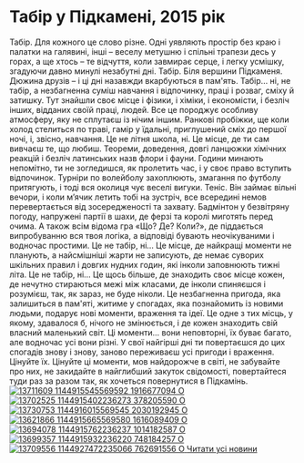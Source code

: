 
# Табір у Підкамені, 2015 рік
Табір. Для кожного це слово різне. Одні уявляють простір без краю і палатки на галявині, інші – веселу метушню і спільні трапези десь у горах, а ще хтось – те відчуття, коли завмирає серце, і легку усмішку, згадуючи давно минулі незабутні дні.
Табір. Біля вершини Підкаменя. Дюжина друзів – і ці дні назавжди вкарбуються в пам'ять. Табір… ні, не табір, а незбагненна суміш навчання і відпочинку, праці і розваг, сміху й затишку. Тут знайшли своє місце і фізики, і хіміки, і економісти, і безліч інших, відданих своїй праці, людей. Все це породжує особливу атмосферу, яку не сплутаєш із нічим іншим. Ранкові пробіжки, ще коли холод стелиться по траві, гамір у їдальні, приглушений сміх до першої ночі, і, звісно, навчання.
Це не літня школа, ні. Це місце, де ти сам вивчаєш те, що любиш. Теореми, доведення, довгі ланцюжки хімічних реакцій і безліч латинських назв флори і фауни. Години минають непомітно, ти не зогледишся, як пролетить час, і у своє право вступить відпочинок.
Турніри по волейболу захоплюють, змагання по футболу притягують, і тоді вся околиця чує веселі вигуки. Теніс. Він займає вільні вечори, і коли м’ячик летить тобі на зустріч, все всередині немов перевертається від зосередженості та захвату. Бадмінтон у безвітряну погоду, напружені партії в шахи, де ферзі та королі миготять перед очима. А також всім відома гра «Що? Де? Коли?», де піддається випробуванню вся твоя логіка, а відповіді бувають неочікуваними і водночас простими.
Це не табір, ні… Це місце, де найкращі моменти не планують, а найсмішніші жарти не записують, де немає суворих шкільних правил і довгих нудних годин, які інколи заповнюють тижні літа.
Це не табір, ні… Це щось більше, де знаходить своє місце кожен, де нечутно стираються межі між класами, де інколи спиняєшся і розумієш, так, як зараз, не буде ніколи.
Це незбагненна пригода, яка залишиться в пам'яті, житиме у спогадах, яка познайомить із новими людьми, подарує нові моменти, враження та ідеї. Це одне з тих місць, у якому, здавалося б, нічого не змінюється, і де кожен знаходить свій власний маленький світ.
Ці моменти… вони неповторні, їх буває багато, але водночас усі вони різні. У свої найгірші дні ти повертаєшся до цих спогадів знову і знову, заново переживаєш усі пригоди і враження.
Цінуйте їх. Цінуйте ці моменти, мов найдорожче в світі, не забувайте про них, не закидайте в найглибший закуток свідомості, повертайтеся туди раз за разом так, як хочеться повернутися в Підкамінь.
[ ![13711609 1144915545569592 1916677094 O](/images/табір-у-підкамені-2015-рік/13711609_1144915545569592_1916677094_o_500x375.jpg) ](/images/табір-у-підкамені-2015-рік/13711609_1144915545569592_1916677094_o.jpg)
[ ![13702525 1144915402236273 378205590 O](/images/табір-у-підкамені-2015-рік/13702525_1144915402236273_378205590_o_500x375.jpg) ](/images/табір-у-підкамені-2015-рік/13702525_1144915402236273_378205590_o.jpg)
[ ![13730753 1144916015569545 2030192945 O](/images/табір-у-підкамені-2015-рік/13730753_1144916015569545_2030192945_o_500x375.jpg) ](/images/табір-у-підкамені-2015-рік/13730753_1144916015569545_2030192945_o.jpg)
[ ![13621866 1144915665569580 1616089409 O](/images/табір-у-підкамені-2015-рік/13621866_1144915665569580_1616089409_o_500x375.jpg) ](/images/табір-у-підкамені-2015-рік/13621866_1144915665569580_1616089409_o.jpg)
[ ![13694078 1144915762236237 1014182587 O](/images/табір-у-підкамені-2015-рік/13694078_1144915762236237_1014182587_o_500x375.jpg) ](/images/табір-у-підкамені-2015-рік/13694078_1144915762236237_1014182587_o.jpg)
[ ![13699357 1144915932236220 748184257 O](/images/табір-у-підкамені-2015-рік/13699357_1144915932236220_748184257_o_500x375.jpg) ](/images/табір-у-підкамені-2015-рік/13699357_1144915932236220_748184257_o.jpg)
[ ![13709556 1144927472235066 762691556 O](/images/табір-у-підкамені-2015-рік/13709556_1144927472235066_762691556_o_500x375.jpg) ](/images/табір-у-підкамені-2015-рік/13709556_1144927472235066_762691556_o.jpg)
[Читати усі новини](/news)
       